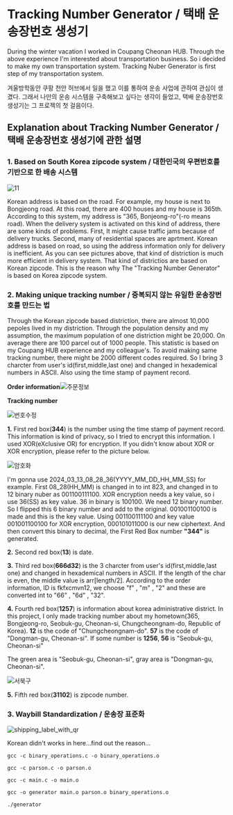 # Tracking Number Generator / 택배 운송장번호 생성기


During the winter vacation I worked in Coupang Cheonan HUB. Through the above experience I'm interested about transportation business. So i decided to make my own transportation system. Tracking Nuber Generator is first step of my transportation system.

겨울방학동안 쿠팡 천안 허브에서 일을 했고 이를 통하여 운송 사업에 관하여 관심이 생겼다. 그래서 나만의 운송 시스템을 구축해보고 싶다는 생각이 들었고, 택배 운송장번호 생성기는 그 프로젝의 첫 걸음이다.

## Explanation about Tracking Number Generator / 택배 운송장번호 생성기에 관한 설명

### 1. Based on South Korea zipcode system / 대한민국의 우편번호를 기반으로 한 배송 시스템




![11](https://github.com/Dongwon-tuna/Tracking-number-generator/assets/61178312/fcbf697b-8e42-4629-9bca-58eed7752c47)


Korean address is based on the road. For example, my house is next to Bongjeong road. At this road, there are 400 houses and my house is 365th. According to this system, my address is "365, Bonjeong-ro"(-ro means road). When the delivery system is activated on this kind of address, there are some kinds of problems. First, It might cause traffic jams because of delivery trucks. Second, many of residential spaces are aprtment. Korean address is based on road, so using the address information only for delivery is inefficient. As you can see pictures above, that kind of distriction is much more efficient in delivery system. That kind of districtios are based on Korean zipcode. This is the reason why The "Tracking Number Generator" is based on Korea zipcode system.


### 2. Making unique tracking number / 중복되지 않는 유일한 운송장번호를 만드는 법 
Through the Korean zipcode based distriction, there are almost 10,000 pepoles lived in my distriction. Through the population density and my assumption, the maximum population of one distriction might be 20,000. On average there are 100 parcel out of 1000 people. This statistic is based on my Coupang HUB experience and my colleague's. To avoid making same tracking number, there might be 2000 different codes required. So I bring 3 charcter from user's id(first,middle,last one) and changed in hexademical numbers in ASCII. Also using the time stamp of payment record.

**Order information**![주문정보](https://github.com/Dongwon-tuna/Tracking-number-generator/assets/61178312/aa7ed693-42aa-480c-b822-62b689420468)

**Tracking number**

![번호수정](https://github.com/Dongwon-tuna/Tracking-number-generator/assets/61178312/e9b7901d-9aa7-4bd4-9503-459d0b03e6e9)

**1.** First red box(**344**) is the number using the time stamp of payment record. This information is kind of privacy, so I tried to encrypt this information. I used XOR(eXclusive OR) for encryption. If you didn't know about XOR or XOR encryption, please refer to the picture below.

![암호화](https://github.com/Dongwon-tuna/Tracking-number-generator/assets/61178312/65275d37-936d-4611-a7bd-741bc5b2a7c3)

I'm gonna use 2024_03_13_08_28_36(YYYY_MM_DD_HH_MM_SS) for example. First 08_28(HH_MM) is changed in to int 823, and changed in to 12 binary nuber as 001100111100. XOR encryption needs a key value, so i use 36(SS) as key value. 36 in binary is 100100. We need 12 binary number. So I flipped this 6 binary number and add to the original. 001001100100 is made and this is the key value. Using 001100111100 and key value 001001100100 for XOR encryption, 000101011000 is our new ciphertext. And then convert this binary to decimal, the First Red Box number **"344"** is generated.

**2.** Second red box(**13**) is date.

**3.** Third red box(**666d32**) is the 3 charcter from user's id(first,middle,last one) and changed in hexademical numbers in ASCII. If the length of the char is even, the middle value is 
arr[length/2]. According to the order information, ID is fkfxcmvn12, we choose "f" , "m" , "2" and these are converted int to "66" , "6d" , "32". 

**4.** Fourth red box(**1257**) is information about korea administrative district. In this project, I only made tracking number about my hometown(365, Bongjeong-ro, Seobuk-gu, Cheonan-si, Chungcheongnam-do, Republic of Korea). **12** is the code of "Chungcheongnam-do". **57** is the code of "Dongman-gu, Cheonan-si". If some number is **1256**, **56** is "Seobuk-gu, Cheonan-si"

The green area is "Seobuk-gu, Cheonan-si", gray area is "Dongman-gu, Cheonan-si". 

![서북구](https://github.com/Dongwon-tuna/Tracking-number-generator/assets/61178312/ae6d42ca-9d1f-4ae2-9ac3-f3436b42efda)

**5.** Fifth red box(**31102**) is zipcode number.


### 3. Waybill Standardization / 운송장 표준화

![shipping_label_with_qr](https://github.com/Dongwon-tuna/Tracking-number-generator/assets/61178312/492668bf-a93c-45c0-8d34-ec0e92e23396)


Korean didn't works in here...find out the reason...

```
gcc -c binary_operations.c -o binary_operations.o
```
```
gcc -c parson.c -o parson.o
```
```
gcc -c main.c -o main.o
```
```
gcc -o generator main.o parson.o binary_operations.o
```

```
./generator
```